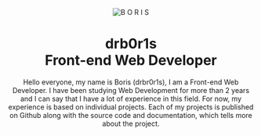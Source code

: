 <div align="center">
  <img src="https://i.imgur.com/F9R8RBT.jpg" alt="B O R I S"></img>
</div>

<h1 align="center">drb0r1s<br>Front-end Web Developer</h1>

<p align="center">
   Hello everyone, my name is Boris (drbr0r1s), I am a Front-end Web Developer. I have been studying Web Development for more than 2 years and I can say that I have a      lot of experience in this field. For now, my experience is based on individual projects. Each of my projects is published on Github along with the source code and        documentation, which tells more about the project.
</p>
